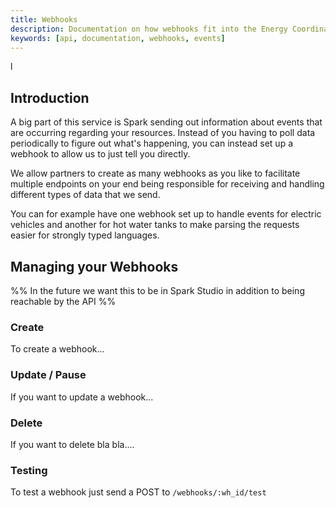 ```yaml
---
title: Webhooks
description: Documentation on how webhooks fit into the Energy Coordination API
keywords: [api, documentation, webhooks, events]
---
```


l

## Introduction

A big part of this service is Spark sending out information about events that are occurring regarding your resources. Instead of you having to poll data periodically to figure out what's happening, you can instead set up a webhook to allow us to just tell you directly.

We allow partners to create as many webhooks as you like to facilitate multiple endpoints on your end being responsible for receiving and handling different types of data that we send.

You can for example have one webhook set up to handle events for electric vehicles and another for hot water tanks to make parsing the requests easier for strongly typed languages.

## Managing your Webhooks

%% In the future we want this to be in Spark Studio in addition to being reachable by the API %%

### Create

To create a webhook...

### Update / Pause

If you want to update a webhook...

### Delete

If you want to delete bla bla....

### Testing

To test a webhook just send a POST to `/webhooks/:wh_id/test`
